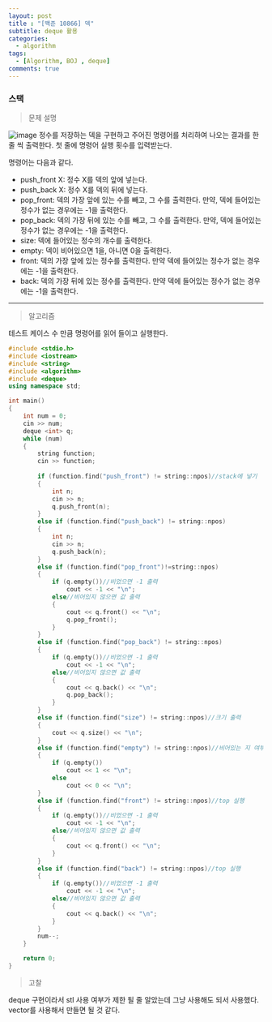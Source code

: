 ```yaml
---
layout: post
title : "[백준 10866] 덱"
subtitle: deque 활용
categories:
  - algorithm
tags:
  - [Algorithm, BOJ , deque]
comments: true
---
```


### 스택

> 문제 설명

![image](https://user-images.githubusercontent.com/55472510/111279790-672dfb00-867e-11eb-8666-f46318a267e5.png)
정수를 저장하는 덱을 구현하고 주어진 명령어를 처리하여 나오는 결과를 한 줄 씩 출력한다. 첫 줄에 명령어 실행 횟수를 입력받는다.

명령어는 다음과 같다.
- push_front X: 정수 X를 덱의 앞에 넣는다.
- push_back X: 정수 X를 덱의 뒤에 넣는다.
- pop_front: 덱의 가장 앞에 있는 수를 빼고, 그 수를 출력한다. 만약, 덱에 들어있는 정수가 없는 경우에는 -1을 출력한다.
- pop_back: 덱의 가장 뒤에 있는 수를 빼고, 그 수를 출력한다. 만약, 덱에 들어있는 정수가 없는 경우에는 -1을 출력한다.
- size: 덱에 들어있는 정수의 개수를 출력한다.
- empty: 덱이 비어있으면 1을, 아니면 0을 출력한다.
- front: 덱의 가장 앞에 있는 정수를 출력한다. 만약 덱에 들어있는 정수가 없는 경우에는 -1을 출력한다.
- back: 덱의 가장 뒤에 있는 정수를 출력한다. 만약 덱에 들어있는 정수가 없는 경우에는 -1을 출력한다.

***
> 알고리즘   

테스트 케이스 수 만큼 명령어를 읽어 들이고 실행한다.

```cpp
#include <stdio.h>
#include <iostream>
#include <string>
#include <algorithm>
#include <deque>
using namespace std;

int main()
{	
	int num = 0;
	cin >> num;
	deque <int> q;
	while (num)
	{
		string function;
		cin >> function;
		
		if (function.find("push_front") != string::npos)//stack에 넣기
		{
			int n;
			cin >> n;
			q.push_front(n);
		}
		else if (function.find("push_back") != string::npos)
		{
			int n;
			cin >> n;
			q.push_back(n);
		}
		else if (function.find("pop_front")!=string::npos)
		{
			if (q.empty())//비었으면 -1 출력
				cout << -1 << "\n";
			else//비어있지 않으면 값 출력
			{
				cout << q.front() << "\n";
				q.pop_front();
			}
		}
		else if (function.find("pop_back") != string::npos)
		{
			if (q.empty())//비었으면 -1 출력
				cout << -1 << "\n";
			else//비어있지 않으면 값 출력
			{
				cout << q.back() << "\n";
				q.pop_back();
			}
		}
		else if (function.find("size") != string::npos)//크기 출력
		{
			cout << q.size() << "\n";
		}
		else if (function.find("empty") != string::npos)//비어있는 지 여부
		{
			if (q.empty())
				cout << 1 << "\n";
			else
				cout << 0 << "\n";
		}
		else if (function.find("front") != string::npos)//top 실행
		{
			if (q.empty())//비었으면 -1 출력
				cout << -1 << "\n";
			else//비어있지 않으면 값 출력
			{
				cout << q.front() << "\n";
			}
		}
		else if (function.find("back") != string::npos)//top 실행
		{
			if (q.empty())//비었으면 -1 출력
				cout << -1 << "\n";
			else//비어있지 않으면 값 출력
			{
				cout << q.back() << "\n";
			}
		}
		num--;
	}

	return 0;
}
```
> 고찰   

deque 구현이라서 stl 사용 여부가 제한 될 줄 알았는데 그냥 사용해도 되서 사용했다.
vector를 사용해서 만들면 될 것 같다. 